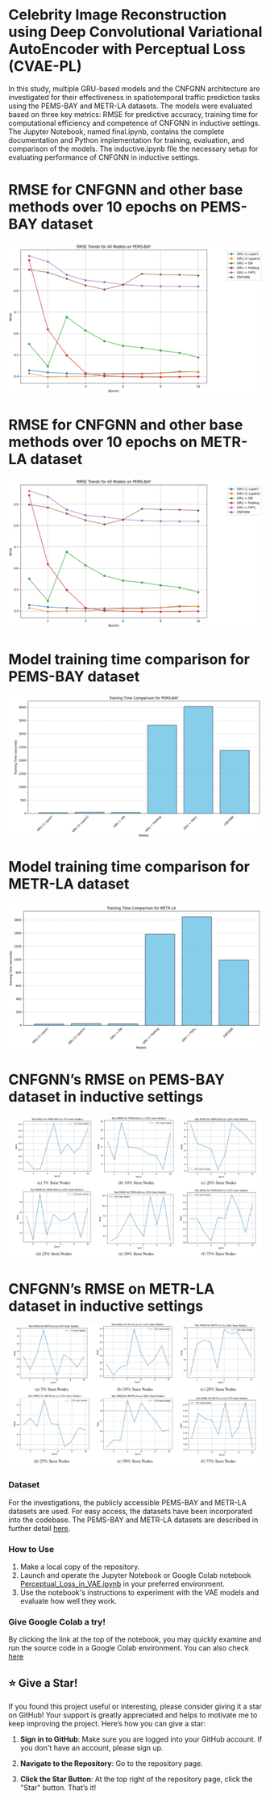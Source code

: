 # Celebrity Image Reconstruction using Deep Convolutional Variational AutoEncoder with Perceptual Loss (CVAE-PL)

In this study, multiple GRU-based models and the CNFGNN architecture are investigated for their effectiveness in spatiotemporal traffic prediction tasks using the PEMS-BAY and METR-LA datasets. The models were evaluated based on three key metrics: RMSE for predictive accuracy, training time for computational efficiency and competence of CNFGNN in inductive settings. The Jupyter Notebook, named final.ipynb, contains the complete documentation and Python implementation for training, evaluation, and comparison of the models. The inductive.ipynb file the necessary setup for evaluating performance of CNFGNN in inductive settings.
# RMSE for CNFGNN and other base methods over 10 epochs on PEMS-BAY dataset
![RMSE for CNFGNN and other base methods over 10 epochs on PEMS-BAY dataset](images/compemsbay.png)
# RMSE for CNFGNN and other base methods over 10 epochs on METR-LA dataset
![RMSE for CNFGNN and other base methods over 10 epochs on METR-LA dataset](images/compemsbay.png)
# Model training time comparison for PEMS-BAY dataset
![Model training time comparison for PEMS-BAY dataset](images/time1.png)
# Model training time comparison for METR-LA dataset
![Model training time comparison for METR-LA dataset](images/time2.png)
# CNFGNN’s RMSE on PEMS-BAY dataset in inductive settings
![CNFGNN’s RMSE on PEMS-BAY dataset in inductive settings](images/CNFGNN_RMSE_PEMS-BAY_ind.png)
# CNFGNN’s RMSE on METR-LA dataset in inductive settings
![CNFGNN’s RMSE on METR-LA dataset in inductive settings](images/CNFGNN_RMSE_METR-LA_ind.png)


### Dataset
For the investigations, the publicly accessible PEMS-BAY and METR-LA datasets are used.  For easy access, the datasets have been incorporated into the codebase. The PEMS-BAY and METR-LA datasets are described in further detail [here](https://zenodo.org/records/5146275).

### How to Use
1. Make a local copy of the repository.
2. Launch and operate the Jupyter Notebook or Google Colab notebook [Perceptual_Loss_in_VAE.ipynb](Perceptual_Loss_in_VAE.ipynb) in your preferred environment.
3. Use the notebook's instructions to experiment with the VAE models and evaluate how well they work.

### Give Google Colab a try!
By clicking the link at the top of the notebook, you may quickly examine and run the source code in a Google Colab environment. You can also check [here](http://colab.research.google.com/github/AbhiJeet70/PerceptualLossVAE/blob/main/Perceptual_Loss_in_VAE.ipynb)

## ⭐ Give a Star!

If you found this project useful or interesting, please consider giving it a star on GitHub! Your support is greatly appreciated and helps to motivate me to keep improving the project. Here’s how you can give a star:

1. **Sign in to GitHub**: Make sure you are logged into your GitHub account. If you don't have an account, please sign up.

2. **Navigate to the Repository**: Go to the repository page.

3. **Click the Star Button**: At the top right of the repository page, click the "Star" button. That’s it!



 
